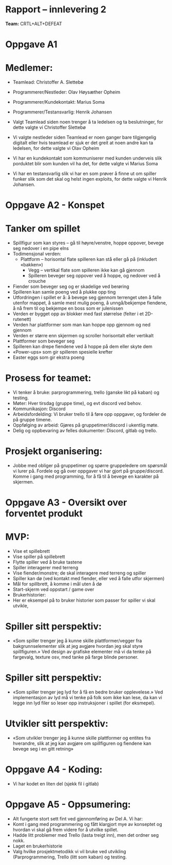 # Rapport – innlevering 2
**Team:** CRTL+ALT+DEFEAT

# Oppgave A1

# Medlemer:
* Teamlead: Christoffer A. Slettebø
* Programmerer/Nestleder: Olav Høysæther Opheim
* Programmerer/Kundekontakt: Marius Soma
* Programmerer/Testansvarlig: Henrik Johansen

* Valgt Teamlead siden noen trenger å ta ledelsen og ta beslutninger, for dette valgte vi Christoffer Slettebø
* Vi valgte nestleder siden Teamlead er noen ganger bare tilgjengelig digitalt eller hvis teamlead er sjuk er det greit at noen andre kan ta ledelsen, for dette valgte vi Olav Opheim
* Vi har en kundekontakt som kommuniserer med kunden underveis slik porduktet blir som kunden vil ha det, for dette valgte vi Marius Soma
* Vi har en testansvarlig slik vi har en som prøver å finne ut om spiller funker slik som det skal og helst ingen exploits, for dette valgte vi Henrik Johansen. 

# Oppgave A2 - Konspet

# Tanker om spillet 

* Spillfigur som kan styres – gå til høyre/venstre, hoppe oppover, bevege seg nedover i en pipe elns
* Todimensjonal verden:
    * Plattform – horisontal flate spilleren kan stå eller gå på (inkludert «bakken»)
        * Vegg – vertikal flate som spilleren ikke kan gå gjennom
        * Spilleren beveger seg oppover ved å hoppe, og nedover ved å crouche
* Fiender som beveger seg og er skadelige ved berøring
* Spilleren kan samle poeng ved å plukke opp ting
* Utfordringen i spillet er å: å bevege seg gjennom terrenget uten å falle utenfor mappet, å samle mest mulig poeng, å unngå/bekjempe fiendene, å nå frem til og bekjempe en boss som er julenissen
* Verden er bygget opp av blokker med fast størrelse (felter i et 2D-rutenett)
* Verden har plattformer som man kan hoppe opp gjennom og ned gjennom
* Verden er større enn skjermen og scroller horisontalt eller vertikalt
* Plattformer som beveger seg
* Spilleren kan drepe fiendene ved å hoppe på dem eller skyte dem
* «Power-ups» som gir spilleren spesielle krefter
* Easter eggs som gir ekstra poeng

# Prosess for teamet:
* Vi tenker å bruke: parprogrammering, trello (ganske likt på kaban) og testing.
* Møter: Hver tirsdag (gruppe time), og evt discord ved behov.
* Kommunikasjon: Discord
* Arbeidsfordelding: Vi bruker trello til å føre opp oppgaver, og fordeler de på gruppe timene.
* Oppfølging av arbeid: Gjøres på gruppetimer/discord i ukentlig møte.
* Delig og oppbevaring av felles dokumenter: Discord, gitlab og trello.


# Prosjekt organisering:
* Jobbe med obliger på gruppetimer og spørre gruppeledere om spørsmål vi lurer på. Fordele og gå over oppgaver vi har gjort på gruppe/discord. Komme i gang med programming, for å få til å bevege en karakter på skjermen.


# Oppgave A3 - Oversikt over forventet produkt

# MVP:
* Vise et spillebrett
* Vise spiller på spillebrett
* Flytte spiller ved å bruke tastene
* Spiller interagerer med terreng
* Vise fiender/monstre; de skal interagere med terreng og spiller
* Spiller kan dø (ved kontakt med fiender, eller ved å falle utfor skjermen)
* Mål for spillbrett, å komme i mål uten å dø
* Start-skjerm ved oppstart / game over
* Brukerhistorier:
* Her er eksempel på to bruker historier som passer for spiller vi skal utvikle,

# Spiller sitt perspektiv:
* «Som spiller trenger jeg å kunne skille plattformer/vegger fra bakgrunnselementer slik at jeg avgjøre hvordan jeg skal styre spillfiguren.» Ved design av grafiske elementer må vi da tenke på fargevalg, texture osv, med tanke på farge blinde personer.

# Spiller sitt perspektiv:
* «Som spiller trenger jeg lyd for å få en bedre bruker opplevelese.» Ved implementasjon av lyd må vi tenke på folk som ikke kan lese, da kan vi legge inn lyd filer so leser opp instruksjoner i spillet (for eksmepel).

# Utvikler sitt perspektiv:
* «Som utvikler trenger jeg å kunne skille plattformer og entites fra hverandre, slik at jeg kan avgjøre om spillfiguren og fiendene kan bevege seg i en gitt retning»



# Oppgave A4 - Koding:
* Vi har kodet en liten del (sjekk fil i gitlab)


# Oppgave A5 - Oppsumering:

* Alt fungerte stort sett fint ved gjennomføring av Del A. Vi har:
* Komt i gang med programmering og fått klargjort mye av konseptet og hvordan vi skal gå frem videre for å utvilke spillet.
* Hadde litt problemer med Trello (lasta treigt inn), men det ordner seg nokk.
* Laget en brukerhistorie
* Valg hvilke prosjektmetodikk vi vil bruke ved utvikling (Parprogrammering, Trello (litt som kaban) og testing.





